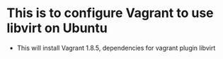 # This is to configure Vagrant to use libvirt on Ubuntu
- This will install Vagrant 1.8.5, dependencies for vagrant plugin libvirt
